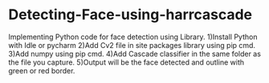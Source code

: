 # Detecting-Face-using-harrcascade
Implementing Python code for face detection using Library.
1)Install Python with Idle or pycharm 
2)Add Cv2 file in site packages library using pip cmd.
3)Add numpy using pip cmd.
4)Add Cascade classifier in the same folder as the file you capture.
5)Output will be the face detected and outline with green or red border.
